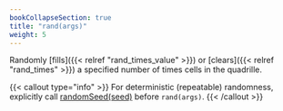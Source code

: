 ```yaml
---
bookCollapseSection: true
title: "rand(args)"
weight: 5
---
```


Randomly [fills]({{< relref "rand_times_value" >}}) or [clears]({{< relref "rand_times" >}}) a specified number of times cells in the quadrille.

{{< callout type="info" >}}
For deterministic (repeatable) randomness, explicitly call [randomSeed(seed)](https://p5js.org/reference/p5/randomSeed/) before `rand(args)`.
{{< /callout >}}